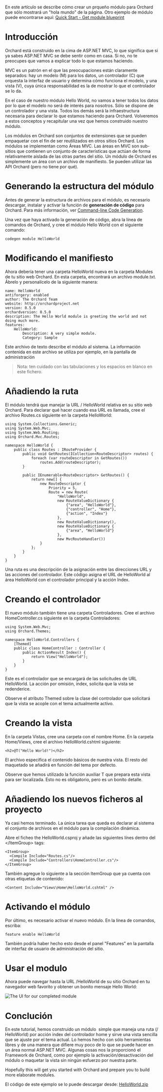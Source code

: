 En este artículo se describe cómo crear un prqueño módulo para Orchard que sólo mostrará un "hola mundo" de la página.
Otro ejemplo de módulo puede encontrarse aquí: [Quick Start - Get module blueprint](http://orchardjumpstart.codeplex.com/)


# Introducción

Orchard está construido en la cima de ASP.NET MVC, lo que significa que si ya sabes ASP.NET MVC se debe sentir como en casa. Si no, no te preocupes que vamos a explicar todo lo que estamos haciendo.

MVC es un patrón en el que las preocupaciones están claramente separados: hay un modelo (M) para los datos, un controlador (C) que orquesta la interfaz de usuario y determina cómo funciona el modelo, y una vista (V), cuya única responsabilidad es la de mostrar lo que el controlador se lo da.

En el caso de nuestro módulo Hello World, no vamos a tener todos los datos por lo que el modelo no será de interés para nosotros. Sólo se dispone de un controlador y una vista. Todos los demás será la infraestructura necesaria para declarar lo que estamos haciendo para Orchard. Volveremos a estos conceptos y recapitular una vez que hemos construido nuestro módulo.

Los módulos en Orchard son conjuntos de extensiones que se pueden empaquetar con el fin de ser reutilizados en otros sitios Orchard. Los módulos se implementan como Áreas MVC. Las áreas en MVC son sub-sitios que contienen un conjunto de características que actúan de forma relativamente aislada de las otras partes del sitio. Un módulo de Orchard es simplemente un área con un archivo de manifiesto. Se pueden utilizar las API Orchard (pero no tiene por qué).

# Generando la estructura del módulo

Antes de generar la estructura de archivos para el módulo, es necesario descargar, instalar y activar la función de **generación de código** para Orchard. Para más información, ver [Command-line Code Generation](Command-line-scaffolding).

Una vez que haya activado la generación de código, abra la línea de comandos de Orchard, y cree el módulo Hello World con el siguiente comando:

    
    codegen module HelloWorld


# Modificando el manifiesto

Ahora debería tener una carpeta HelloWorld nueva en la carpeta Modules de tu sitio web Orchard. En esta carpeta, encontrará un archivo module.txt. Ábrelo y personalícelo de la siguiente manera:

    
    name: HelloWorld
    antiforgery: enabled
    author: The Orchard Team
    website: http://orchardproject.net
    version: 0.5.0
    orchardversion: 0.5.0
    description: The Hello World module is greeting the world and not doing much more. 
    features:
        HelloWorld:
            Description: A very simple module.
            Category: Sample


Este archivo de texto describe el módulo al sistema. La información contenida en este archivo se utiliza por ejemplo, en la pantalla de administración

> Nota: ten cuidado con las tabulaciones y los espacios en blanco en este fichero.

# Añadiendo la ruta

El módulo tendrá que manejar la URL / HelloWorld relativa en su sitio web Orchard. Para declarar qué hacer cuando esa URL es llamada, cree el archivo Routes.cs siguiente en la carpeta HelloWorld:

    
    using System.Collections.Generic;
    using System.Web.Mvc;
    using System.Web.Routing;
    using Orchard.Mvc.Routes;
    
    namespace HelloWorld {
        public class Routes : IRouteProvider {
            public void GetRoutes(ICollection<RouteDescriptor> routes) {
                foreach (var routeDescriptor in GetRoutes())
                    routes.Add(routeDescriptor);
            }
    
            public IEnumerable<RouteDescriptor> GetRoutes() {
                return new[] {
                    new RouteDescriptor {
                        Priority = 5,
                        Route = new Route(
                            "HelloWorld",
                            new RouteValueDictionary {
                                {"area", "HelloWorld"},
                                {"controller", "Home"},
                                {"action", "Index"}
                            },
                            new RouteValueDictionary(),
                            new RouteValueDictionary {
                                {"area", "HelloWorld"}
                            },
                            new MvcRouteHandler())
                    }
                };
            }
        }
    }


Una ruta es una descripción de la asignación entre las direcciones URL y las acciones del controlador. Este código asigna el URL de HelloWorld al área HelloWorld con el controlador principal y la acción Index.

# Creando el controlador

El nuevo módulo también tiene una carpeta Controladores. Cree el archivo HomeController.cs siguiente en la carpeta Controladores:

    
    using System.Web.Mvc;
    using Orchard.Themes;
    
    namespace HelloWorld.Controllers {
        [Themed]
        public class HomeController : Controller {
            public ActionResult Index() {
                return View("HelloWorld");
            }
        }
    }


Este es el controlador que se encargará de las solicitudes de URL HelloWorld. La acción por omisión, index, solicita que la vista se redenderice.


Observe el atributo Themed sobre la clase del controlador que solicitará que la vista se acople con el tema actualmente activo.

# Creando la vista

En la carpeta Vistas, cree una carpeta con el nombre Home. En la carpeta Home/Views, cree el archivo HelloWorld.cshtml siguiente:

    
    <h2>@T("Hello World!")</h2>


El archivo especifica el contenido básicos de nuestra vista. El resto del maquetado se añadirá en función del tema por defecto.

Observe que hemos utilizado la función auxiliar T que prepara esta vista para ser localizada. Esto no es obligatorio, pero es un bonito detalle.

# Añadiendo los nuevos ficheros al proyecto

Ya casi hemos terminado. La única tarea que queda es declarar al sistema el conjunto de archivos en el módulo para la compilación dinámica.

Abre el ficheo the HelloWorld.csproj y añade las siguientes línes dentro del &lt;/ItemGroup&gt; tags:

    
    <ItemGroup>
      <Compile Include="Routes.cs"/>
      <Compile Include="Controllers\HomeController.cs"/>
    </ItemGroup>


También agregue lo siguiente a la sección ItemGroup que ya cuenta con otras etiquetas de contenido:
    
    <Content Include="Views\Home\HelloWorld.cshtml" />


# Activando el módulo

Por último, es necesario activar el nuevo módulo. En la línea de comandos, escriba:
    
    feature enable HelloWorld


También podría haber hecho esto desde el panel "Features" en la pantalla de interfaz de usuario de administración del sitio.

# Usar el modulo

Ahora puede navegar hasta la URL /HelloWorld de su sitio Orchard en tu navegador web favorito y obtener un bonito mensaje Hello World:

![The UI for our completed module](../Attachments/Building-a-hello-world-module/HelloWorld.png)

# Conclución

En este tutorial, hemos construido un módulo  simple que maneja una ruta (/ HelloWorld) por acción index del controlador home y sirve una vista sencilla que se ajuste por el tema actual. Lo hemos hecho con sólo herramientas libres y de una manera que difiere muy poco de lo que se puede hacer en un área normal ASP.NET MVC. Algunas cosas nos la proporcionó el Framework de Orchard, como por ejemplo la activación/desactivación del módulo o maquetar la vista sin ningún esfuerzo por nuestra parte.

Hopefully this will get you started with Orchard and prepare you to build more elaborate modules.

El código de este ejemplo se lo puede descargar desde: [HelloWorld.zip](../Attachments/Building-a-hello-world-module/HelloWorld.zip)
